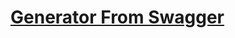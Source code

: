 # [Generator From Swagger](https://marketplace.visualstudio.com/items?itemName=Bar.generator-from-swagger)
